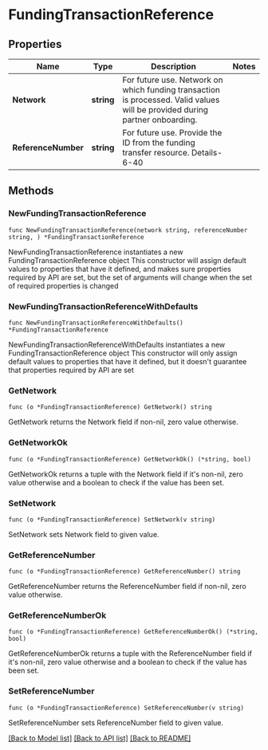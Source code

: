 # FundingTransactionReference

## Properties

Name | Type | Description | Notes
------------ | ------------- | ------------- | -------------
**Network** | **string** | For future use. Network on which funding transaction is processed. Valid values will be provided during partner onboarding. | 
**ReferenceNumber** | **string** | For future use. Provide the ID from the funding transfer resource. Details- 6-40 | 

## Methods

### NewFundingTransactionReference

`func NewFundingTransactionReference(network string, referenceNumber string, ) *FundingTransactionReference`

NewFundingTransactionReference instantiates a new FundingTransactionReference object
This constructor will assign default values to properties that have it defined,
and makes sure properties required by API are set, but the set of arguments
will change when the set of required properties is changed

### NewFundingTransactionReferenceWithDefaults

`func NewFundingTransactionReferenceWithDefaults() *FundingTransactionReference`

NewFundingTransactionReferenceWithDefaults instantiates a new FundingTransactionReference object
This constructor will only assign default values to properties that have it defined,
but it doesn't guarantee that properties required by API are set

### GetNetwork

`func (o *FundingTransactionReference) GetNetwork() string`

GetNetwork returns the Network field if non-nil, zero value otherwise.

### GetNetworkOk

`func (o *FundingTransactionReference) GetNetworkOk() (*string, bool)`

GetNetworkOk returns a tuple with the Network field if it's non-nil, zero value otherwise
and a boolean to check if the value has been set.

### SetNetwork

`func (o *FundingTransactionReference) SetNetwork(v string)`

SetNetwork sets Network field to given value.


### GetReferenceNumber

`func (o *FundingTransactionReference) GetReferenceNumber() string`

GetReferenceNumber returns the ReferenceNumber field if non-nil, zero value otherwise.

### GetReferenceNumberOk

`func (o *FundingTransactionReference) GetReferenceNumberOk() (*string, bool)`

GetReferenceNumberOk returns a tuple with the ReferenceNumber field if it's non-nil, zero value otherwise
and a boolean to check if the value has been set.

### SetReferenceNumber

`func (o *FundingTransactionReference) SetReferenceNumber(v string)`

SetReferenceNumber sets ReferenceNumber field to given value.



[[Back to Model list]](../README.md#documentation-for-models) [[Back to API list]](../README.md#documentation-for-api-endpoints) [[Back to README]](../README.md)


